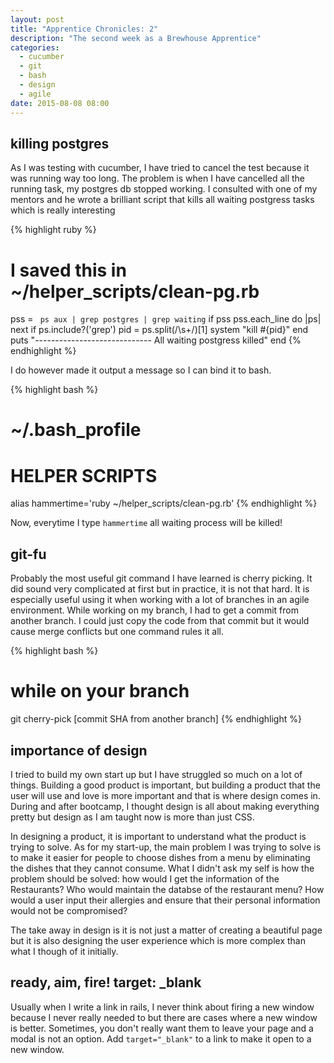 ```yaml
---
layout: post
title: "Apprentice Chronicles: 2"
description: "The second week as a Brewhouse Apprentice"
categories:
  - cucumber
  - git
  - bash
  - design
  - agile
date: 2015-08-08 08:00
---
```


## killing postgres ##
As I was testing with cucumber, I have tried to cancel the test because it was running way too long. The problem is when I have cancelled all the running task, my postgres db stopped working. I consulted with one of my mentors and he wrote a brilliant script that kills all waiting postgress tasks which is really interesting

<!-- break -->

{% highlight ruby %}
# I saved this in ~/helper_scripts/clean-pg.rb
pss = ` ps aux | grep postgres | grep waiting`
if pss
  pss.each_line do |ps|
    next if ps.include?('grep')
    pid = ps.split(/\s+/)[1]
    system "kill #{pid}"
  end
  puts "----------------------------- All waiting postgress killed"
end
{% endhighlight %}

I do however made it output a message so I can bind it to bash.

{% highlight bash %}
# ~/.bash_profile
# HELPER SCRIPTS
alias hammertime='ruby ~/helper_scripts/clean-pg.rb'
{% endhighlight %}

Now, everytime I type `hammertime` all waiting process will be killed!

## git-fu ##
Probably the most useful git command I have learned is cherry picking. It did sound very complicated at first but in practice, it is not that hard. It is especially useful using it when working with a lot of branches in an agile environment. While working on my branch, I had to get a commit from another branch. I could just copy the code from that commit but it would cause merge conflicts but one command rules it all.

{% highlight bash %}
# while on your branch
git cherry-pick [commit SHA from another branch]
{% endhighlight %}

## importance of design ##
I tried to build my own start up but I have struggled so much on a lot of things. Building a good product is important, but building a product that the user will use and love is more important and that is where design comes in. During and after bootcamp, I thought design is all about making everything pretty but design as I am taught now is more than just CSS.

In designing a product, it is important to understand what the product is trying to solve. As for my start-up, the main problem I was trying to solve is to make it easier for people to choose dishes from a menu by eliminating the dishes that they cannot consume. What I didn't ask my self is how the problem should be solved: how would I get the information of the Restaurants? Who would maintain the databse of the restaurant menu? How would a user input their allergies and ensure that their personal information would not be compromised?

The take away in design is it is not just a matter of creating a beautiful page but it is also designing the user experience which is more complex than what I though of it initially.

## ready, aim, fire! target: _blank ##
Usually when I write a link in rails, I never think about firing a new window because I never really needed to but there are cases where a new window is better. Sometimes, you don't really want them to leave your page and a modal is not an option. Add `target="_blank"` to a link to make it open to a new window.
